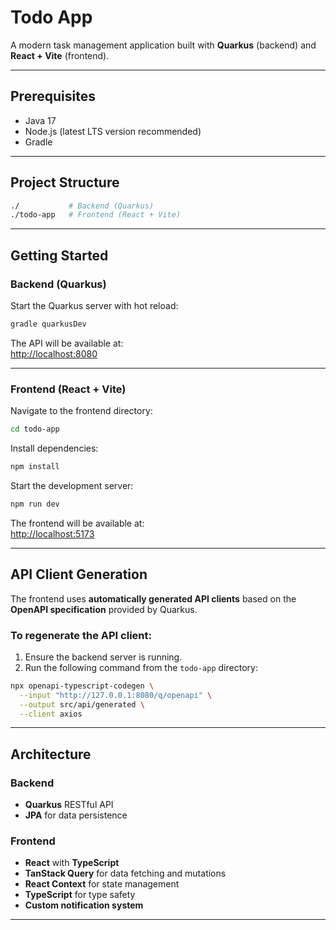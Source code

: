 # Todo App

A modern task management application built with **Quarkus** (backend) and **React + Vite** (frontend).

---

## Prerequisites

- Java 17
- Node.js (latest LTS version recommended)
- Gradle

---

## Project Structure

```bash
./           # Backend (Quarkus)
./todo-app   # Frontend (React + Vite)
```

---

## Getting Started

### Backend (Quarkus)

Start the Quarkus server with hot reload:

```bash
gradle quarkusDev
```

The API will be available at:  
[http://localhost:8080](http://localhost:8080)

---

### Frontend (React + Vite)

Navigate to the frontend directory:

```bash
cd todo-app
```

Install dependencies:

```bash
npm install
```

Start the development server:

```bash
npm run dev
```

The frontend will be available at:  
[http://localhost:5173](http://localhost:5173)

---

## API Client Generation

The frontend uses **automatically generated API clients** based on the **OpenAPI specification** provided by Quarkus.

### To regenerate the API client:

1. Ensure the backend server is running.
2. Run the following command from the `todo-app` directory:

```bash
npx openapi-typescript-codegen \
  --input "http://127.0.0.1:8080/q/openapi" \
  --output src/api/generated \
  --client axios
```

---

## Architecture

### Backend

- **Quarkus** RESTful API
- **JPA** for data persistence

### Frontend

- **React** with **TypeScript**
- **TanStack Query** for data fetching and mutations
- **React Context** for state management
- **TypeScript** for type safety
- **Custom notification system**

---
